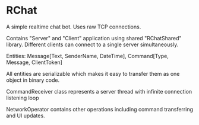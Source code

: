 # RChat

A simple realtime chat bot. Uses raw TCP connections.

Contains "Server" and "Client" application using shared "RChatShared" library. Different clients can connect to a single server simultaneously.

Entities: Message[Text, SenderName, DateTime], Command[Type, Message, ClientToken]

All entities are serializable which makes it easy to transfer them as one object in binary code.

CommandReceiver class represents a server thread with infinite connection listening loop

NetworkOperator contains other operations including command transferring and UI updates.

